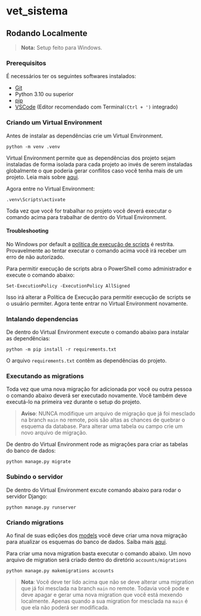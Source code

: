 # vet_sistema

## Rodando Localmente

> **Nota:** Setup feito para Windows.

### Prerequisitos

É necessários ter os seguintes softwares instalados:

- [Git](https://git-scm.com/downloads)
- Python 3.10 ou superior
- [pip](https://pip.pypa.io/en/stable/getting-started/)
- [VSCode](https://code.visualstudio.com/) (Editor recomendado com Terminal`(Ctrl + ')` integrado)


### Criando um Virtual Environment
Antes de instalar as dependências crie um Virtual Environment.

```shell
python -m venv .venv
```

Virtual Environment permite que as dependências dos projeto sejam instaladas de forma isolada para cada projeto ao invés de serem
instaladas globalmente o que poderia gerar conflitos caso você tenha mais de um projeto. Leia mais sobre [aqui](https://docs.python.org/3/library/venv.html).

Agora entre no Virtual Environment:

```shell
.venv\Scripts\activate
```

Toda vez que você for trabalhar no projeto você deverá executar o comando acima para trabalhar de dentro do Virtual Environment.

#### Troubleshooting

No Windows por default a [política de execução de scripts](https://learn.microsoft.com/pt-br/powershell/module/microsoft.powershell.core/about/about_execution_policies?view=powershell-7.4) é restrita. Provavelmente ao tentar executar o comando acima você irá receber um erro de não autorizado.

Para permitir execução de scripts abra o PowerShell como administrador e execute o comando abaixo:

```shell
Set-ExecutionPolicy -ExecutionPolicy AllSigned
```

Isso irá alterar a Política de Execução para permitir execução de scripts se o usuário permiter. Agora tente entrar no Virtual Environment novamente.

### Intalando dependencias
De dentro do Virtual Environment execute o comando abaixo para instalar as dependências:

```shell
python -m pip install -r requirements.txt
```


O arquivo `requirements.txt` contêm as dependências do projeto.

### Executando as migrations
Toda vez que uma nova migração for adicionada por você ou outra pessoa o comando abaixo deverá ser executado novamente.
Você também deve executá-lo na primeira vez durante o setup do projeto.

> **Aviso**: NUNCA modifique um arquivo de migração que já foi mesclado na branch `main` no remote, pois
são altas as chances de quebrar o esquema da database. Para alterar uma tabela ou campo crie um novo arquivo de migração.

De dentro do Virtual Environment rode as migrações para criar as tabelas do banco de dados:

```shell
python manage.py migrate
```

### Subindo o servidor
De dentro do Virtual Environment excute comando abaixo para rodar o servidor Django:

```shell
python manage.py runserver
```

### Criando migrations
Ao final de suas edições dos [models](accounts/models.py) você deve criar uma nova migração para atualizar os esquemas do banco de dados.
Saiba mais [aqui](https://docs.djangoproject.com/en/5.1/intro/tutorial02/#creating-models).

Para criar uma nova migration basta executar o comando abaixo. Um novo arquivo de migration será criado dentro do diretório
`accounts/migrations`

```shell
python manage.py makemigrations accounts
```

> **Nota**: Você deve ter lido acima que não se deve alterar uma migration que já foi mesclada na branch `main` no remote.
Todavia você pode e deve apagar e gerar uma nova migration que você está mexendo localmente. Apenas quando a sua migration
for mesclada na `main` é que ela não poderá ser modificada.